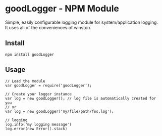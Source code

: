 # goodLogger - NPM Module

Simple, easily configurable logging module for system/application logging.
It uses all of the conveniences of winston.


## Install
    npm install goodLogger


## Usage
    // Load the module
    var goodLogger = require('goodLogger');

    // Create your logger instance
    var log = new goodLogger(); // log file is automatically created for you
    // or
    var log = new goodLogger('my/file/path/foo.log');

    // logging
    log.info('my logging message')
    log.error(new Error().stack)
